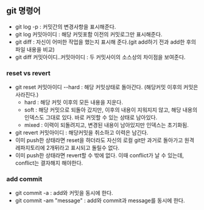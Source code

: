 ## git 명령어
- git log -p : 커밋간의 변경사항을 표시해준다.  
- git log 커밋아이디 : 해당 커밋포함 이전의 커밋로그만 표시해준다.  
- git diff : 자신이 어떠한 작업을 했는지 표시해 준다.(git add하기 전과 add한 후의 파일 내용을 비교)  
- git diff 커밋아이디..커밋아이디 : 두 커밋사이의 소스상의 차이점을 보여준다.  



### reset vs revert
- git reset 커밋아이디 --hard : 해당 커밋상태로 돌아간다. (해당커밋 이후의 커밋은 사라진다.)  
    - hard : 해당 커밋 이후의 모든 내용을 지운다.  
    - soft : 해당 커밋으로 되돌아 갔지만, 이후의 내용이 지워지지 않고, 해당 내용의 인덱스도 그대로 있다. 바로 커밋할 수 있는 상태로 남아있다.  
    - mixed : 이력이 되돌려지고, 변경된 내용이 남아있지만 인덱스는 초기화됨.  
- git revert 커밋아이디 : 해당커밋을 취소하고 이력은 남긴다.  
- 이미 push한 상태라면 reset을 하더라도 자신의 로컬 git만 과거로 돌아가고 원격 레파지토리에 2개뒤라고 표시되고 돌릴수 없다.  
- 이미 push한 상태라면 revert할 수 밖에 없다.  이때 conflict가 날 수 있는데, conflict는 결자해지 해야한다.  

### add commit
- git commit -a : add와 커밋을 동시에 한다.  
- git commit -am "message" : add와 commit과 message를 동시에 한다.  
